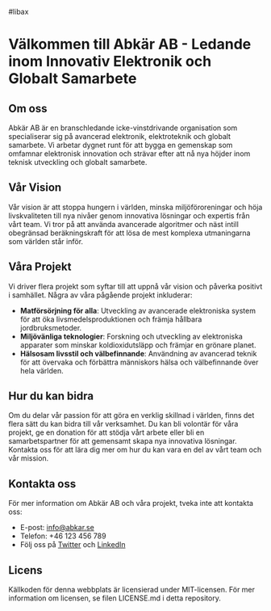 #libax
# Välkommen till Abkär AB - Ledande inom Innovativ Elektronik och Globalt Samarbete

## Om oss
Abkär AB är en branschledande icke-vinstdrivande organisation som specialiserar sig på avancerad elektronik, elektroteknik och globalt samarbete. Vi arbetar dygnet runt för att bygga en gemenskap som omfamnar elektronisk innovation och strävar efter att nå nya höjder inom teknisk utveckling och globalt samarbete.

## Vår Vision
Vår vision är att stoppa hungern i världen, minska miljöföroreningar och höja livskvaliteten till nya nivåer genom innovativa lösningar och expertis från vårt team. Vi tror på att använda avancerade algoritmer och näst intill obegränsad beräkningskraft för att lösa de mest komplexa utmaningarna som världen står inför.

## Våra Projekt
Vi driver flera projekt som syftar till att uppnå vår vision och påverka positivt i samhället. Några av våra pågående projekt inkluderar:

- **Matförsörjning för alla**: Utveckling av avancerade elektroniska system för att öka livsmedelsproduktionen och främja hållbara jordbruksmetoder.
- **Miljövänliga teknologier**: Forskning och utveckling av elektroniska apparater som minskar koldioxidutsläpp och främjar en grönare planet.
- **Hälsosam livsstil och välbefinnande**: Användning av avancerad teknik för att övervaka och förbättra människors hälsa och välbefinnande över hela världen.

## Hur du kan bidra
Om du delar vår passion för att göra en verklig skillnad i världen, finns det flera sätt du kan bidra till vår verksamhet. Du kan bli volontär för våra projekt, ge en donation för att stödja vårt arbete eller bli en samarbetspartner för att gemensamt skapa nya innovativa lösningar. Kontakta oss för att lära dig mer om hur du kan vara en del av vårt team och vår mission.

## Kontakta oss
För mer information om Abkär AB och våra projekt, tveka inte att kontakta oss:

- E-post: info@abkar.se
- Telefon: +46 123 456 789
- Följ oss på [Twitter](https://twitter.com/abkar_ab) och [LinkedIn](https://www.linkedin.com/company/abkarab)

## Licens
Källkoden för denna webbplats är licensierad under MIT-licensen. För mer information om licensen, se filen LICENSE.md i detta repository.
